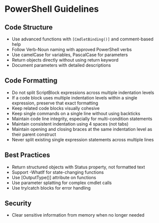 # PowerShell Guidelines

## Code Structure

- Use advanced functions with `[CmdletBinding()]` and comment-based help
- Follow Verb-Noun naming with approved PowerShell verbs
- Use camelCase for variables, PascalCase for parameters
- Return objects directly without using return keyword
- Document parameters with detailed descriptions

## Code Formatting

- Do not split ScriptBlock expressions across multiple indentation levels
- If a code block uses multiple indentation levels within a single expression, preserve that exact formatting
- Keep related code blocks visually cohesive
- Keep single commands on a single line without using backticks
- Maintain code line integrity, especially for multi-condition statements
- Maintain consistent indentation using 4 spaces (not tabs)
- Maintain opening and closing braces at the same indentation level as their parent construct
- Never split existing single expression statements across multiple lines

## Best Practices

- Return structured objects with Status property, not formatted text
- Support -WhatIf for state-changing functions
- Use [OutputType()] attribute on functions
- Use parameter splatting for complex cmdlet calls
- Use try/catch blocks for error handling

## Security

- Clear sensitive information from memory when no longer needed
